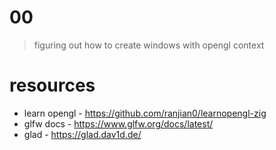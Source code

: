 # 00
> figuring out how to create windows with opengl context
# resources
* learn opengl - https://github.com/ranjian0/learnopengl-zig
* glfw docs - https://www.glfw.org/docs/latest/
* glad - https://glad.dav1d.de/
